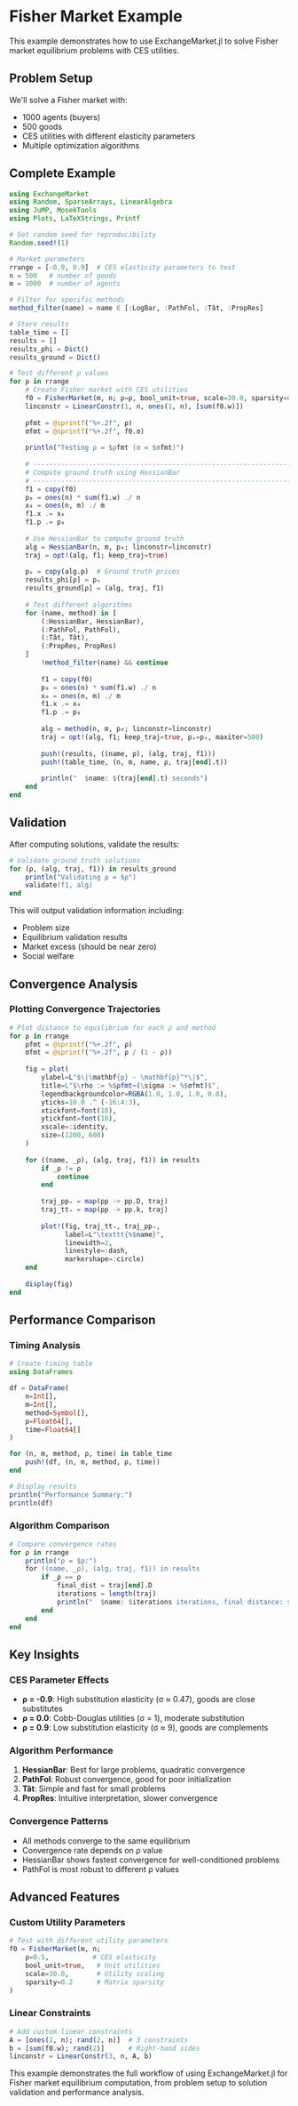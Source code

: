 # Fisher Market Example

This example demonstrates how to use ExchangeMarket.jl to solve Fisher market equilibrium problems with CES utilities.

## Problem Setup

We'll solve a Fisher market with:
- 1000 agents (buyers)
- 500 goods
- CES utilities with different elasticity parameters
- Multiple optimization algorithms

## Complete Example

```julia
using ExchangeMarket
using Random, SparseArrays, LinearAlgebra
using JuMP, MosekTools
using Plots, LaTeXStrings, Printf

# Set random seed for reproducibility
Random.seed!(1)

# Market parameters
rrange = [-0.9, 0.9]  # CES elasticity parameters to test
n = 500   # number of goods
m = 1000  # number of agents

# Filter for specific methods
method_filter(name) = name ∈ [:LogBar, :PathFol, :Tât, :PropRes]

# Store results
table_time = []
results = []
results_phi = Dict()
results_ground = Dict()

# Test different ρ values
for ρ in rrange
    # Create Fisher market with CES utilities
    f0 = FisherMarket(m, n; ρ=ρ, bool_unit=true, scale=30.0, sparsity=0.2)
    linconstr = LinearConstr(1, n, ones(1, n), [sum(f0.w)])
    
    ρfmt = @sprintf("%+.2f", ρ)
    σfmt = @sprintf("%+.2f", f0.σ)
    
    println("Testing ρ = $ρfmt (σ = $σfmt)")
    
    # -----------------------------------------------------------------------
    # Compute ground truth using HessianBar
    # -----------------------------------------------------------------------
    f1 = copy(f0)
    p₀ = ones(n) * sum(f1.w) ./ n
    x₀ = ones(n, m) ./ m
    f1.x .= x₀
    f1.p .= p₀
    
    # Use HessianBar to compute ground truth
    alg = HessianBar(n, m, p₀; linconstr=linconstr)
    traj = opt!(alg, f1; keep_traj=true)
    
    pₛ = copy(alg.p)  # Ground truth prices
    results_phi[ρ] = pₛ
    results_ground[ρ] = (alg, traj, f1)
    
    # Test different algorithms
    for (name, method) in [
        (:HessianBar, HessianBar),
        (:PathFol, PathFol),
        (:Tât, Tât),
        (:PropRes, PropRes)
    ]
        !method_filter(name) && continue
        
        f1 = copy(f0)
        p₀ = ones(n) * sum(f1.w) ./ n
        x₀ = ones(n, m) ./ m
        f1.x .= x₀
        f1.p .= p₀
        
        alg = method(n, m, p₀; linconstr=linconstr)
        traj = opt!(alg, f1; keep_traj=true, pₛ=pₛ, maxiter=500)
        
        push!(results, ((name, ρ), (alg, traj, f1)))
        push!(table_time, (n, m, name, ρ, traj[end].t))
        
        println("  $name: $(traj[end].t) seconds")
    end
end
```

## Validation

After computing solutions, validate the results:

```julia
# Validate ground truth solutions
for (ρ, (alg, traj, f1)) in results_ground
    println("Validating ρ = $ρ")
    validate(f1, alg)
end
```

This will output validation information including:
- Problem size
- Equilibrium validation results
- Market excess (should be near zero)
- Social welfare

## Convergence Analysis

### Plotting Convergence Trajectories

```julia
# Plot distance to equilibrium for each ρ and method
for ρ in rrange
    ρfmt = @sprintf("%+.2f", ρ)
    σfmt = @sprintf("%+.2f", ρ / (1 - ρ))
    
    fig = plot(
        ylabel=L"$\|\mathbf{p} - \mathbf{p}^*\|$",
        title=L"$\rho := %$ρfmt~(\sigma := %$σfmt)$",
        legendbackgroundcolor=RGBA(1.0, 1.0, 1.0, 0.8),
        yticks=10.0 .^ (-16:4:3),
        xtickfont=font(18),
        ytickfont=font(18),
        xscale=:identity,
        size=(1200, 600)
    )
    
    for ((name, _ρ), (alg, traj, f1)) in results
        if _ρ != ρ
            continue
        end
        
        traj_pp₊ = map(pp -> pp.D, traj)
        traj_tt₊ = map(pp -> pp.k, traj)
        
        plot!(fig, traj_tt₊, traj_pp₊, 
              label=L"\texttt{%$name}", 
              linewidth=2, 
              linestyle=:dash, 
              markershape=:circle)
    end
    
    display(fig)
end
```

## Performance Comparison

### Timing Analysis

```julia
# Create timing table
using DataFrames

df = DataFrame(
    n=Int[],
    m=Int[],
    method=Symbol[],
    ρ=Float64[],
    time=Float64[]
)

for (n, m, method, ρ, time) in table_time
    push!(df, (n, m, method, ρ, time))
end

# Display results
println("Performance Summary:")
println(df)
```

### Algorithm Comparison

```julia
# Compare convergence rates
for ρ in rrange
    println("ρ = $ρ:")
    for ((name, _ρ), (alg, traj, f1)) in results
        if _ρ == ρ
            final_dist = traj[end].D
            iterations = length(traj)
            println("  $name: $iterations iterations, final distance: $final_dist")
        end
    end
end
```

## Key Insights

### CES Parameter Effects

- **ρ = -0.9**: High substitution elasticity (σ ≈ 0.47), goods are close substitutes
- **ρ = 0.0**: Cobb-Douglas utilities (σ = 1), moderate substitution
- **ρ = 0.9**: Low substitution elasticity (σ ≈ 9), goods are complements

### Algorithm Performance

1. **HessianBar**: Best for large problems, quadratic convergence
2. **PathFol**: Robust convergence, good for poor initialization
3. **Tât**: Simple and fast for small problems
4. **PropRes**: Intuitive interpretation, slower convergence

### Convergence Patterns

- All methods converge to the same equilibrium
- Convergence rate depends on ρ value
- HessianBar shows fastest convergence for well-conditioned problems
- PathFol is most robust to different ρ values

## Advanced Features

### Custom Utility Parameters

```julia
# Test with different utility parameters
f0 = FisherMarket(m, n; 
    ρ=0.5,           # CES elasticity
    bool_unit=true,   # Unit utilities
    scale=30.0,       # Utility scaling
    sparsity=0.2      # Matrix sparsity
)
```

### Linear Constraints

```julia
# Add custom linear constraints
A = [ones(1, n); rand(2, n)]  # 3 constraints
b = [sum(f0.w); rand(2)]      # Right-hand sides
linconstr = LinearConstr(3, n, A, b)
```

This example demonstrates the full workflow of using ExchangeMarket.jl for Fisher market equilibrium computation, from problem setup to solution validation and performance analysis. 